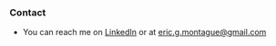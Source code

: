 
### Contact
- You can reach me on [LinkedIn](https://www.linkedin.com/in/ericgmontague/) or at eric.g.montague@gmail.com

<!--
**EricMontague/EricMontague** is a ✨ _special_ ✨ repository because its `README.md` (this file) appears on your GitHub profile.

Here are some ideas to get you started:

- 🔭 I’m currently working on ...
- 🌱 I’m currently learning ...

-->
